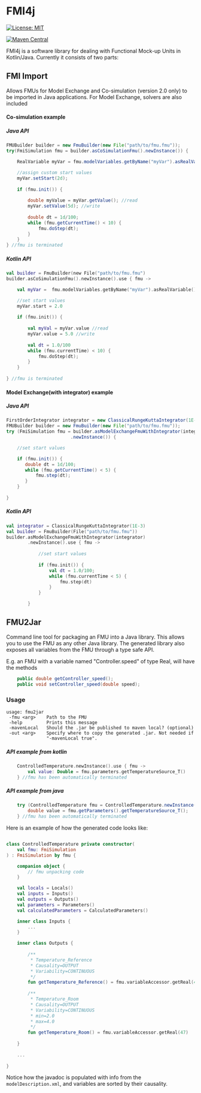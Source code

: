 # FMI4j #

[![License: MIT](https://img.shields.io/badge/License-MIT-yellow.svg)](https://opensource.org/licenses/MIT)

[![Maven Central](https://maven-badges.herokuapp.com/maven-central/no.mechatronics.sfi.fmi4j/fmi-import/badge.svg)](https://maven-badges.herokuapp.com/maven-central/no.mechatronics.sfi.fmi4j/fmi-import)


FMI4j is a software library for dealing with Functional Mock-up Units in Kotlin/Java.
Currently it consists of two parts:

## FMI Import

Allows FMUs for Model Exchange and Co-simulation (version 2.0 only) to be imported in Java applications.
For Model Exchange, solvers are also included


#### Co-simulation example

##### Java API
```java
FMUBuilder builder = new FmuBuilder(new File("path/to/fmu.fmu"));
try(FmiSimulation fmu = builder.asCoSimulationFmu().newInstance()) {

    RealVariable myVar = fmu.modelVariables.getByName("myVar").asRealVariable()

    //assign custom start values
    myVar.setStart(2d);
                
    if (fmu.init()) {
        
        double myValue = myVar.getValue(); //read
        myVar.setValue(5d); //write
        
        double dt = 1d/100;
        while (fmu.getCurrentTime() < 10) {
            fmu.doStep(dt);
        }
    }
} //fmu is terminated
```

##### Kotlin API

```kotlin
val builder = FmuBuilder(new File("path/to/fmu.fmu")
builder.asCoSimulationFmu().newInstance().use { fmu -> 

    val myVar =  fmu.modelVariables.getByName("myVar").asRealVariable()

    //set start values
    myVar.start = 2.0
    
    if (fmu.init()) {
    
        val myVal = myVar.value //read
        myVar.value = 5.0 //write
    
        val dt = 1.0/100
        while (fmu.currentTime) < 10) {
            fmu.doStep(dt);
        }
    }
    
} //fmu is terminated
```

#### Model Exchange(with integrator) example

##### Java API
```java
FirstOrderIntegrator integrator = new ClassicalRungeKuttaIntegrator(1E-3);
FMUBuilder builder = new FmuBuilder(new File("path/to/fmu.fmu"));
try (FmiSimulation fmu = builder.asModelExchangeFmuWithIntegrator(integrator)
                        .newInstance()) {

    //set start values

    if (fmu.init()) {
       double dt = 1d/100;
       while (fmu.getCurrentTime() < 5) {
           fmu.step(dt);
       } 
    }
    
}
```

##### Kotlin API
```kotlin
val integrator = ClassicalRungeKuttaIntegrator(1E-3)
val builder = FmuBuilder(File("path/to/fmu.fmu"))
builder.asModelExchangeFmuWithIntegrator(integrator)
        .newInstance().use { fmu -> 
        
            //set start values
        
            if (fmu.init()) {
                val dt = 1.0/100;
                while (fmu.currentTime < 5) {
                    fmu.step(dt)
                }
            }

        }
```

## FMU2Jar

Command line tool for packaging an FMU into a Java library. This allows you to use the FMU as any other Java library. 
The generated library also exposes all variables from the FMU through a type safe API.

E.g. an FMU with a variable named "Controller.speed" of type Real, will have the methods

```java
    public double getController_speed();
    public void setController_speed(double speed);
``` 

### Usage

```
usage: fmu2jar
 -fmu <arg>    Path to the FMU
 -help         Prints this message
 -mavenLocal   Should the .jar be published to maven local? (optional)
 -out <arg>    Specify where to copy the generated .jar. Not needed if
               "-mavenLocal true". 

```

##### API example from kotlin
```kotlin
    ControlledTemperature.newInstance().use { fmu ->  
        val value: Double = fmu.parameters.getTemperatureSource_T()   
    } //fmu has been automatically terminated
```
##### API example from java
```java
    try (ControlledTemperature fmu = ControlledTemperature.newInstance()) { 
        double value = fmu.getParameters().getTemperatureSource_T();
    } //fmu has been automatically terminated
```

Here is an example of how the  generated code looks like:

```kotlin

class ControlledTemperature private constructor(
    val fmu: FmiSimulation
) : FmiSimulation by fmu {

    companion object {
        // fmu unpacking code
    }

    val locals = Locals()
    val inputs = Inputs()
    val outputs = Outputs()
    val parameters = Parameters()
    val calculatedParameters = CalculatedParameters()

    inner class Inputs {
        ...
    }

    inner class Outputs {
        
        /**
         * Temperature_Reference
         * Causality=OUTPUT
         * Variability=CONTINUOUS
         */
        fun getTemperature_Reference() = fmu.variableAccessor.getReal(46)
            
        /**
         * Temperature_Room
         * Causality=OUTPUT
         * Variability=CONTINUOUS
         * min=2.0
         * max=4.0
         */
        fun getTemperature_Room() = fmu.variableAccessor.getReal(47)
            
    }
        
    ...
            
}
```

Notice how the javadoc is populated with info from the ```modelDescription.xml```, and variables are sorted by their causality.
